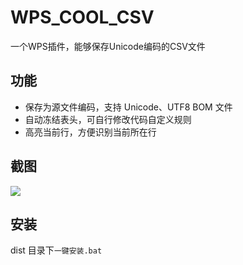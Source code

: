 # WPS_COOL_CSV
一个WPS插件，能够保存Unicode编码的CSV文件

## 功能
- 保存为源文件编码，支持 Unicode、UTF8 BOM 文件
- 自动冻结表头，可自行修改代码自定义规则
- 高亮当前行，方便识别当前所在行

## 截图
![](https://img-blog.csdnimg.cn/20200930140250896.png)

## 安装
dist 目录下`一键安装.bat`

